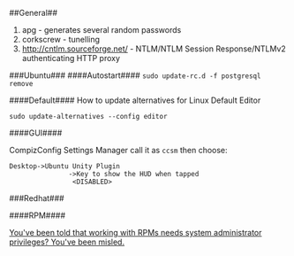 
##General##
1. apg - generates several random passwords
2. corkscrew - tunelling
3. http://cntlm.sourceforge.net/ - NTLM/NTLM Session Response/NTLMv2 authenticating HTTP proxy

###Ubuntu###
####Autostart####
`sudo update-rc.d -f postgresql remove`

####Default####
How to update alternatives for Linux Default Editor

`sudo update-alternatives --config editor`


####GUI####

CompizConfig Settings Manager call it as `ccsm` then choose:
```
Desktop->Ubuntu Unity Plugin
               ->Key to show the HUD when tapped
                <DISABLED>
```

###Redhat###

####RPM####

[You've been told that working with RPMs needs system administrator privileges? You've been misled.](http://www.nordugrid.org/documents/rpm_for_everybody.html)

